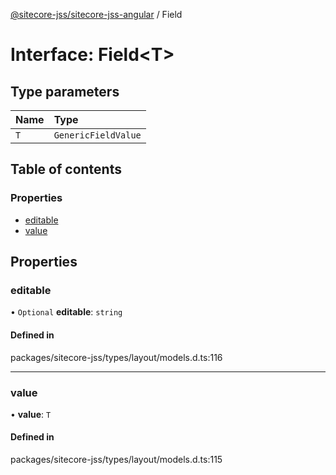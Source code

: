 [@sitecore-jss/sitecore-jss-angular](../README.md) / Field

# Interface: Field\<T\>

## Type parameters

| Name | Type |
| :------ | :------ |
| `T` | `GenericFieldValue` |

## Table of contents

### Properties

- [editable](Field.md#editable)
- [value](Field.md#value)

## Properties

### editable

• `Optional` **editable**: `string`

#### Defined in

packages/sitecore-jss/types/layout/models.d.ts:116

___

### value

• **value**: `T`

#### Defined in

packages/sitecore-jss/types/layout/models.d.ts:115
